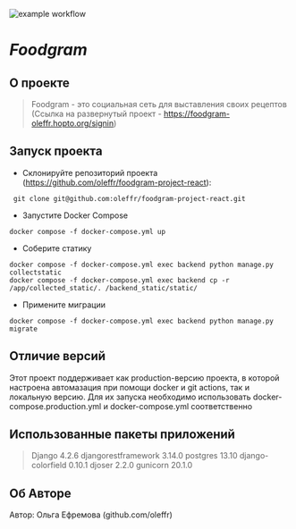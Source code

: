 ![example workflow](https://github.com/oleffr/foodgram-project-react/actions/workflows/main.yml/badge.svg)

# _Foodgram_
## О проекте
>Foodgram - это социальная сеть для выставления своих рецептов (Ссылка на развернутый проект - https://foodgram-oleffr.hopto.org/signin)

## Запуск проекта
- Склонируйте репозиторий проекта (https://github.com/oleffr/foodgram-project-react):
```
 git clone git@github.com:oleffr/foodgram-project-react.git
```
- Запустите Docker Compose
```
docker compose -f docker-compose.yml up
```
- Cоберите статику
```
docker compose -f docker-compose.yml exec backend python manage.py collectstatic
docker compose -f docker-compose.yml exec backend cp -r /app/collected_static/. /backend_static/static/
```
- Примените миграции
```
docker compose -f docker-compose.yml exec backend python manage.py migrate
```

## Отличие версий
Этот проект поддерживает как production-версию проекта, в которой настроена автомазация при помощи docker и git actions, так и локальную версию. Для их запуска необходимо использовать docker-compose.production.yml и docker-compose.yml соответственно

## Использованные пакеты приложений

>Django                       4.2.6
djangorestframework           3.14.0
postgres                      13.10
django-colorfield             0.10.1
djoser                        2.2.0
gunicorn                      20.1.0

## Об Авторе
Автор: Ольга Ефремова (github.com/oleffr)
